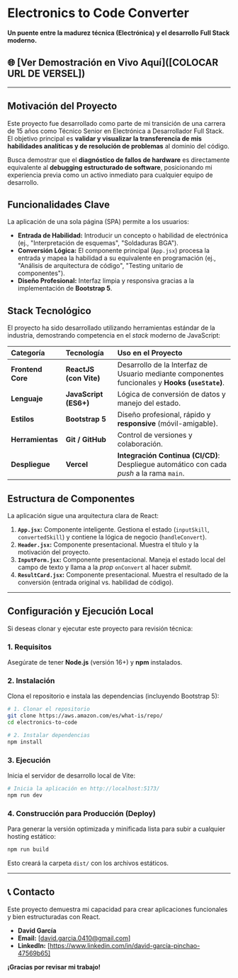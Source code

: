 # Electronics to Code Converter

**Un puente entre la madurez técnica (Electrónica) y el desarrollo Full Stack moderno.**

[](https://es.react.dev/)
[](https://getbootstrap.com/)
[](https://vercel.com/)

## 🌐 [Ver Demostración en Vivo Aquí]([COLOCAR URL DE VERSEL])

-----

##  Motivación del Proyecto

Este proyecto fue desarrollado como parte de mi transición de una carrera de 15 años como Técnico Senior en Electrónica a Desarrollador Full Stack. El objetivo principal es **validar y visualizar la transferencia de mis habilidades analíticas y de resolución de problemas** al dominio del código.

Busca demostrar que el **diagnóstico de fallos de hardware** es directamente equivalente al **debugging estructurado de software**, posicionando mi experiencia previa como un activo inmediato para cualquier equipo de desarrollo.

##  Funcionalidades Clave

La aplicación de una sola página (SPA) permite a los usuarios:

  * **Entrada de Habilidad:** Introducir un concepto o habilidad de electrónica (ej., "Interpretación de esquemas", "Soldaduras BGA").
  * **Conversión Lógica:** El componente principal (`App.jsx`) procesa la entrada y mapea la habilidad a su equivalente en programación (ej., "Análisis de arquitectura de código", "Testing unitario de componentes").
  * **Diseño Profesional:** Interfaz limpia y responsiva gracias a la implementación de **Bootstrap 5**.

##  Stack Tecnológico

El proyecto ha sido desarrollado utilizando herramientas estándar de la industria, demostrando competencia en el *stack* moderno de JavaScript:

| Categoría | Tecnología | Uso en el Proyecto |
| :--- | :--- | :--- |
| **Frontend Core** | **ReactJS (con Vite)** | Desarrollo de la Interfaz de Usuario mediante componentes funcionales y **Hooks (`useState`)**. |
| **Lenguaje** | **JavaScript (ES6+)** | Lógica de conversión de datos y manejo del estado. |
| **Estilos** | **Bootstrap 5** | Diseño profesional, rápido y **responsive** (móvil-amigable). |
| **Herramientas** | **Git / GitHub** | Control de versiones y colaboración. |
| **Despliegue** | **Vercel** | **Integración Continua (CI/CD)**: Despliegue automático con cada *push* a la rama `main`. |

##  Estructura de Componentes

La aplicación sigue una arquitectura clara de React:

1.  **`App.jsx`:** Componente inteligente. Gestiona el estado (`inputSkill`, `convertedSkill`) y contiene la lógica de negocio (`handleConvert`).
2.  **`Header.jsx`:** Componente presentacional. Muestra el título y la motivación del proyecto.
3.  **`InputForm.jsx`:** Componente presentacional. Maneja el estado local del campo de texto y llama a la *prop* `onConvert` al hacer *submit*.
4.  **`ResultCard.jsx`:** Componente presentacional. Muestra el resultado de la conversión (entrada original vs. habilidad de código).

-----

##  Configuración y Ejecución Local

Si deseas clonar y ejecutar este proyecto para revisión técnica:

### 1\. Requisitos

Asegúrate de tener **Node.js** (versión 16+) y **npm** instalados.

### 2\. Instalación

Clona el repositorio e instala las dependencias (incluyendo Bootstrap 5):

```bash
# 1. Clonar el repositorio
git clone https://aws.amazon.com/es/what-is/repo/
cd electronics-to-code

# 2. Instalar dependencias
npm install
```

### 3\. Ejecución

Inicia el servidor de desarrollo local de Vite:

```bash
# Inicia la aplicación en http://localhost:5173/
npm run dev
```

### 4\. Construcción para Producción (Deploy)

Para generar la versión optimizada y minificada lista para subir a cualquier hosting estático:

```bash
npm run build
```

Esto creará la carpeta `dist/` con los archivos estáticos.

-----

## 📞 Contacto

Este proyecto demuestra mi capacidad para crear aplicaciones funcionales y bien estructuradas con React.

  * **David García**
  * **Email:** [david.garcia.0410@gmail.com]
  * **LinkedIn:** [https://www.linkedin.com/in/david-garcía-pinchao-47569b65]

**¡Gracias por revisar mi trabajo\!**

